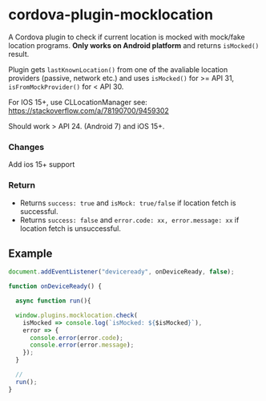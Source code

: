 # cordova-plugin-mocklocation

A Cordova plugin to check if current location is mocked with mock/fake location programs. **Only works on Android platform** and returns `isMocked()` result.

Plugin gets `lastKnownLocation()` from one of the avaliable location providers (passive, network etc.) and uses `isMocked()` for  >= API 31, `isFromMockProvider()` for < API 30.

For IOS 15+, use CLLocationManager see: https://stackoverflow.com/a/78190700/9459302

Should work > API 24. (Android 7) and iOS 15+.

### Changes

Add ios 15+ support


### Return

- Returns `success: true` and `isMock: true/false` if location fetch is successful.
- Returns `success: false` and `error.code: xx, error.message: xx` if location fetch is unsuccessful.

## Example

```js
document.addEventListener("deviceready", onDeviceReady, false);

function onDeviceReady() {

  async function run(){

  window.plugins.mocklocation.check(
    isMocked => console.log(`isMocked: ${$isMocked}`),  
    error => {
      console.error(error.code);
      console.error(error.message);
    });
  }

  //
  run();
}
```
